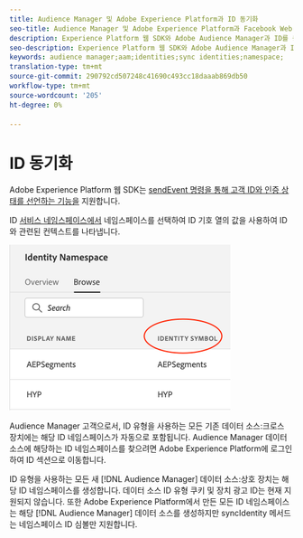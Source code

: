 ```yaml
---
title: Audience Manager 및 Adobe Experience Platform과 ID 동기화
seo-title: Audience Manager 및 Adobe Experience Platform과 Facebook Web SDK와 ID 동기화
description: Experience Platform 웹 SDK와 Adobe Audience Manager과 ID를 동기화하는 방법 살펴보기
seo-description: Experience Platform 웹 SDK와 Adobe Audience Manager과 ID를 동기화하는 방법 살펴보기
keywords: audience manager;aam;identities;sync identities;namespace;
translation-type: tm+mt
source-git-commit: 290792cd507248c41690c493cc18daaab869db50
workflow-type: tm+mt
source-wordcount: '205'
ht-degree: 0%

---
```



# ID 동기화

Adobe Experience Platform 웹 SDK는 [sendEvent 명령을 통해 고객 ID와 인증 상태를 선언하는 기능을](./overview.md#syncing-identities) 지원합니다.

ID [서비스 네임스페이스에서](../../identity/../identity-service/namespaces.md) 네임스페이스를 선택하여 ID 기호 열의 값을 사용하여 ID와 관련된 컨텍스트를 나타냅니다.

![네임스페이스 UI 보기](../../assets/edge_namespaceUI_identity-symbol.png)

Audience Manager 고객으로서, ID 유형을 사용하는 모든 기존 데이터 소스:크로스 장치에는 해당 ID 네임스페이스가 자동으로 포함됩니다. Audience Manager 데이터 소스에 해당하는 ID 네임스페이스를 찾으려면 Adobe Experience Platform에 로그인하여 ID 섹션으로 이동합니다.

ID 유형을 사용하는 모든 새 [!DNL Audience Manager] 데이터 소스:상호 장치는 해당 ID 네임스페이스를 생성합니다. 데이터 소스 ID 유형 쿠키 및 장치 광고 ID는 현재 지원되지 않습니다. 또한 Adobe Experience Platform에서 만든 모든 ID 네임스페이스는 해당 [!DNL Audience Manager] 데이터 소스를 생성하지만 syncIdentity 메서드는 네임스페이스 ID 심볼만 지원합니다.
